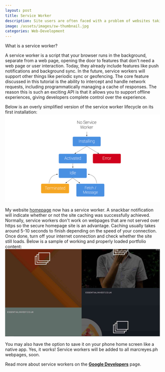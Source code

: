 ```yaml
---
layout: post
title: Service Worker
description: Site users are often faced with a problem of websites taking too much time to load in high latency and low bandwidth internet. With a Service Worker, you can now cache your whole website and load it even without internet. Web applications like Progressive Web Apps (PWA) utilize this technology to make a web app's contents work offline. Read my blog on how to build one.
image: /assets/images/sw-thumbnail.jpg
categories: Web-Development
---
```


What is a service worker?

A service worker is a script that your browser runs in the background, separate from a web page, opening the door to features that don't need a web page or user interaction. Today, they already include features like push notifications and background sync. In the future, service workers will support other things like periodic sync or geofencing. The core feature discussed in this tutorial is the ability to intercept and handle network requests, including programmatically managing a cache of responses. The reason this is such an exciting API is that it allows you to support offline experiences, giving developers complete control over the experience.

Below is an overly simplified version of the service worker lifecycle on its first installation: ![Service Worker Lifecycle](/assets/images/sw-lifecycle-thumbnail.jpg "Service Worker Lifecycle")

My website [homepage](https://www.marcreyes.ph) now has a service worker. A snackbar notification will indicate whether or not the site caching was successfully achieved. Normally, service workers don't work on webpages that are not served over https so the secure homepage site is an advantage. Caching usually takes around 5-10 seconds to finish depending on the speed of your connection. Once done, turn off your internet connection and check whether the site still loads. Below is a sample of working and properly loaded portfolio content: ![Sample Service Worker Lifecycle](/assets/images/sw-working-thumbnail.jpg "Sample Service Worker Lifecycle")

You may also have the option to save it on your phone home screen like a native app. Yes, it works! Service workers will be added to all marcreyes.ph webpages, soon. 

Read more about service workers on the **[Google Developers](https://developers.google.com/web/fundamentals/getting-started/primers/)** page.